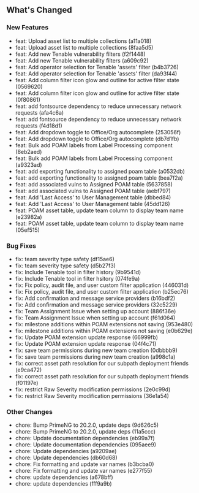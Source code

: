 ## What's Changed

### New Features
* feat: Upload asset list to multiple collections (a11a018)
* feat: Upload asset list to multiple collections (8faa5d5)
* feat: Add new Tenable vulnerability filters (f2f1448)
* feat: Add new Tenable vulnerability filters (a609c92)
* feat: Add operator selection for Tenable 'assets' filter (b4b3726)
* feat: Add operator selection for Tenable 'assets' filter (da93f44)
* feat: Add column filter icon glow and outline for active filter state (0569620)
* feat: Add column filter icon glow and outline for active filter state (0f80861)
* feat: add fontsource dependency to reduce unnecessary network requests (afa4c6a)
* feat: add fontsource dependency to reduce unnecessary network requests (f4d18d1)
* feat: Add dropdown toggle to Office/Org autocomplete (253056f)
* feat: Add dropdown toggle to Office/Org autocomplete (db7d1fb)
* feat: Bulk add POAM labels from Label Processing component (8eb2aed)
* feat: Bulk add POAM labels from Label Processing component (a9323ad)
* feat: add exporting functionality to assigned poam table (a0532db)
* feat: add exporting functionality to assigned poam table (bea7f2a)
* feat: add associated vulns to Assigned POAM table (5637858)
* feat: add associated vulns to Assigned POAM table (aebf797)
* feat: Add 'Last Access' to User Management table (dbbed84)
* feat: Add 'Last Access' to User Management table (45dd126)
* feat: POAM asset table, update team column to display team name (e23982a)
* feat: POAM asset table, update team column to display team name (05ef515)

### Bug Fixes
* fix: team severity type safety (df15ae6)
* fix: team severity type safety (d5b27f3)
* fix: Include Tenable tool in filter history (9b9541d)
* fix: Include Tenable tool in filter hsitory (074fe9a)
* fix: Fix policy, audit file, and user custom filter application (446031d)
* fix: Fix policy, audit file, and user custom filter application (b25ec76)
* fix: Add confirmation and message service providers (b16bdf2)
* fix: Add confirmation and message service providers (32c5229)
* fix: Team Assignment Issue when setting up account (886f36e)
* fix: Team Assignment Issue when setting up account (f61d064)
* fix: milestone additions within POAM extensions not saving (953e480)
* fix: milestone additions within POAM extensions not saving (e0b629e)
* fix: Update POAM extension update response (66999fb)
* fix: Update POAM extension update response (04f4c71)
* fix: save team permissions during new team creation (0dbbbb9)
* fix: save team permissions during new team creation (a998c1a)
* fix: correct asset path resolution for our subpath deployment friends (e9ca472)
* fix: correct asset path resolution for our subpath deployment friends (f01197e)
* fix: restrict Raw Severity modification permissions (2e0c99d)
* fix: restrict Raw Severity modification permissions (36e1a54)

### Other Changes
* chore: Bump PrimeNG to 20.2.0, update deps (9d626c5)
* chore: Bump PrimeNG to 20.2.0, update deps (11a5ccc)
* chore: Update documentation dependencies (eb99a7f)
* chore: Update documentation dependencies (095aee9)
* chore: Update dependencies (a9209ae)
* chore: Update dependencies (db60d68)
* chore: Fix formatting and update var names (b3bcba0)
* chore: Fix formatting and update var names (e277f55)
* chore: update dependencies (a678bff)
* chore: update dependencies (fff9a9b)

